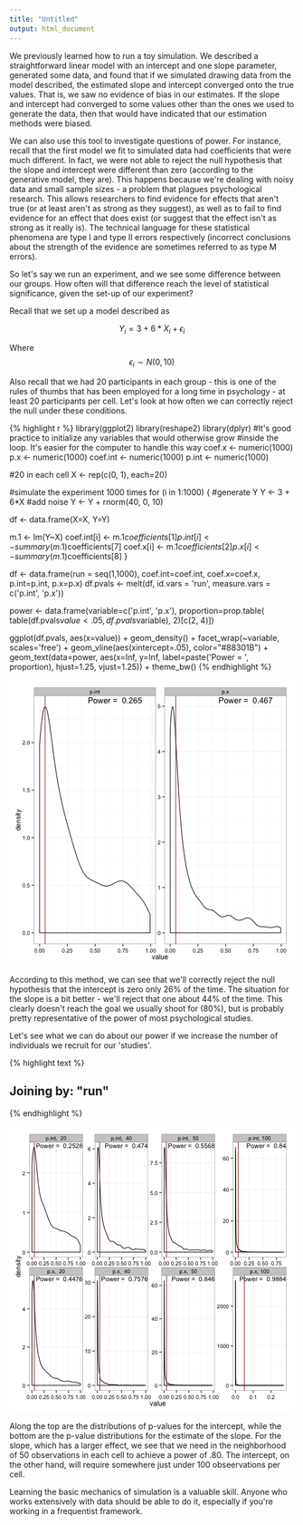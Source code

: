 ```yaml
---
title: "Untitled"
output: html_document
---
```


We previously learned how to run a toy simulation. We described a straightforward linear model with an intercept and one slope parameter, generated some data, and found that if we simulated drawing data from the model described, the estimated slope and intercept converged onto the true values. That is, we saw no evidence of bias in our estimates. If the slope and intercept had converged to some values other than the ones we used to generate the data, then that would have indicated that our estimation methods were biased.

We can also use this tool to investigate questions of power. For instance, recall that the first model we fit to simulated data had coefficients that were much different. In fact, we were not able to reject the null hypothesis that the slope and intercept were different than zero (according to the generative model, they are). This happens because we're dealing with noisy data and small sample sizes - a problem that plagues psychological research. This allows researchers to find evidence for effects that aren't true (or at least aren't as strong as they suggest), as well as to fail to find evidence for an effect that does exist (or suggest that the effect isn't as strong as it really is). The technical language for these statistical phenomena are type I and type II errors respectively (incorrect conclusions about the strength of the evidence are sometimes referred to as type M errors).

So let's say we run an experiment, and we see some difference between our groups. How often will that difference reach the level of statistical significance, given the set-up of our experiment?

Recall that we set up a model described as 

$$
Y_i = 3 + 6*X_i + \epsilon_i
$$

Where $$\epsilon_{i} \sim N(0, 10)$$

Also recall that we had 20 participants in each group - this is one of the rules of thumbs that has been employed for a long time in psychology - at least 20 participants per cell. Let's look at how often we can correctly reject the null under these conditions.


{% highlight r %}
library(ggplot2)
library(reshape2)
library(dplyr)
#It's good practice to initialize any variables that would otherwise grow 
#inside the loop. It's easier for the computer to handle this way
coef.x <- numeric(1000)
p.x <- numeric(1000)
coef.int <- numeric(1000)
p.int <- numeric(1000)

#20 in each cell
X <- rep(c(0, 1), each=20)

#simulate the experiment 1000 times
for (i in 1:1000) {
  #generate Y
  Y <- 3 + 6*X
  #add noise
  Y <- Y + rnorm(40, 0, 10)
  
  df <- data.frame(X=X, Y=Y)
  
  m.1 <- lm(Y~X)
  coef.int[i] <- m.1$coefficients[1]
  p.int[i] <- summary(m.1)$coefficients[7]
  coef.x[i] <- m.1$coefficients[2]
  p.x[i] <- summary(m.1)$coefficients[8]
}

df <- data.frame(run = seq(1,1000),
                 coef.int=coef.int, coef.x=coef.x, p.int=p.int, p.x=p.x)
df.pvals <- melt(df, id.vars = 'run', measure.vars = c('p.int', 'p.x'))


power <- data.frame(variable=c('p.int', 'p.x'), proportion=prop.table(
  table(df.pvals$value<.05, df.pvals$variable), 2)[c(2, 4)])

ggplot(df.pvals, aes(x=value)) + 
  geom_density() + facet_wrap(~variable, scales='free')  + 
  geom_vline(aes(xintercept=.05), color="#88301B") + 
  geom_text(data=power, aes(x=Inf, y=Inf, label=paste('Power = ', proportion), 
                hjust=1.25, vjust=1.25)) + 
  theme_bw()
{% endhighlight %}

![center](/../figs/sim/unnamed-chunk-1-1.png) 

According to this method, we can see that we'll correctly reject the null hypothesis that the intercept is zero only 26% of the time. The situation for the slope is a bit better - we'll reject that one about 44% of the time. This clearly doesn't reach the goal we usually shoot for (80%), but is probably pretty representative of the power of most psychological studies.

Let's see what we can do about our power if we increase the number of individuals we recruit for our 'studies'.


{% highlight text %}
## Joining by: "run"
{% endhighlight %}

![center](/../figs/sim/unnamed-chunk-2-1.png) 

Along the top are the distributions of p-values for the intercept, while the bottom are the p-value distributions for the estimate of the slope. For the slope, which has a larger effect, we see that we need in the neighborhood of 50 observations in each cell to achieve a power of .80. The intercept, on the other hand, will require somewhere just under 100 obseervations per cell.

Learning the basic mechanics of simulation is a valuable skill. Anyone who works extensively with data should be able to do it, especially if you're working in a frequentist framework.

